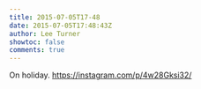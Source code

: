 ```yaml
---
title: 2015-07-05T17-48
date: 2015-07-05T17:48:43Z
author: Lee Turner
showtoc: false
comments: true
---
```


On holiday. https://instagram.com/p/4w28Gksi32/

